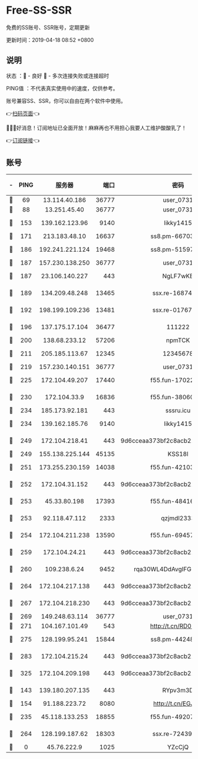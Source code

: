 # Free-SS-SSR

免费的SS账号、SSR账号，定期更新

更新时间：2019-04-18 08:52 +0800

## 说明

状态     ：🙂 - 良好 🙁 - 多次连接失败或连接超时

PING值   ：不代表真实使用中的速度，仅供参考。

账号兼容SS、SSR，你可以自由在两个软件中使用。

👉[扫码页面](https://liesauer.github.io/Free-SS-SSR/)👈

🎉🎉🎉好消息！订阅地址已全面开放！麻麻再也不用担心我要人工维护酸酸乳了！

👉[订阅链接](https://www.liesauer.net/yogurt/subscribe?ACCESS_TOKEN=DAYxR3mMaZAsaqUb)👈

## 账号

|-|PING|服务器|端口|密码|加密方式|区域|
|:----:|:----:|:-----:|-----:|:----:|:----:|:----:|
|🙂|69|13.114.40.186|36777|user_0731|chacha20|JP|
|🙂|88|13.251.45.40|36777|user_0731|chacha20|SG|
|🙂|153|139.162.123.96|9140|likky1415|aes-256-cfb|JP|
|🙂|171|213.183.48.10|16637|ss8.pm-66703665|rc4-md5|RU|
|🙂|186|192.241.221.124|19468|ss8.pm-51597201|aes-256-cfb|US|
|🙂|187|157.230.138.250|36777|user_0731|chacha20|US|
|🙂|187|23.106.140.227|443|NgLF7wKB|aes-256-cfb|US|
|🙂|189|134.209.48.248|13465|ssx.re-16874270|aes-256-cfb|US|
|🙂|192|198.199.109.236|13481|ssx.re-01767195|aes-256-cfb|US|
|🙂|196|137.175.17.104|36477|111222|aes-256-cfb|US|
|🙂|200|138.68.233.12|57206|npmTCK|rc4-md5|US|
|🙂|211|205.185.113.67|12345|12345678|aes-256-cfb|US|
|🙂|219|157.230.140.151|36777|user_0731|chacha20|US|
|🙂|225|172.104.49.207|17440|f55.fun-17022600|aes-256-cfb|SG|
|🙂|230|172.104.33.9|16836|f55.fun-38060503|aes-256-cfb|SG|
|🙂|234|185.173.92.181|443|sssru.icu|rc4-md5|RU|
|🙂|234|139.162.185.76|9140|likky1415|aes-256-cfb|DE|
|🙂|249|172.104.218.41|443|9d6cceaa373bf2c8acb22e60b6a58be6|aes-256-cfb|US|
|🙂|249|155.138.225.144|45135|KSS18l|rc4-md5|US|
|🙂|251|173.255.230.159|14038|f55.fun-42103818|aes-256-cfb|US|
|🙂|252|172.104.31.152|443|9d6cceaa373bf2c8acb22e60b6a58be6|aes-256-cfb|US|
|🙂|253|45.33.80.198|17393|f55.fun-48416264|aes-256-cfb|US|
|🙂|253|92.118.47.112|2333|qzjmdl2333|aes-256-cfb|US|
|🙂|254|172.104.211.238|13590|f55.fun-69457101|aes-256-cfb|US|
|🙂|259|172.104.24.21|443|9d6cceaa373bf2c8acb22e60b6a58be6|aes-256-cfb|US|
|🙂|260|109.238.6.24|9452|rqa30WL4DdAvgIFG6Fs3znzTa|aes-256-cfb|FR|
|🙂|264|172.104.217.138|443|9d6cceaa373bf2c8acb22e60b6a58be6|aes-256-cfb|US|
|🙂|267|172.104.218.230|443|9d6cceaa373bf2c8acb22e60b6a58be6|aes-256-cfb|US|
|🙂|269|149.248.63.114|36777|user_0731|chacha20|CA|
|🙂|271|104.167.101.49|543|http://t.cn/RD0D7sx|rc4-md5|CA|
|🙂|275|128.199.95.241|15844|ss8.pm-44248567|aes-256-cfb|SG|
|🙂|283|172.104.215.24|443|9d6cceaa373bf2c8acb22e60b6a58be6|aes-256-cfb|US|
|🙂|325|172.104.209.198|443|9d6cceaa373bf2c8acb22e60b6a58be6|aes-256-cfb|US|
|🙂|143|139.180.207.135|443|RYpv3m3D|aes-256-cfb|JP|
|🙂|154|91.188.223.72|8080|http://t.cn/EGJIyrl|rc4-md5|RU|
|🙂|235|45.118.133.253|18855|f55.fun-49207918|aes-256-cfb|SG|
|🙁|264|128.199.187.62|18303|ssx.re-72439471|aes-256-cfb|SG|
|🙁|0|45.76.222.9|1025|YZcCjQ|rc4-md5|JP|
